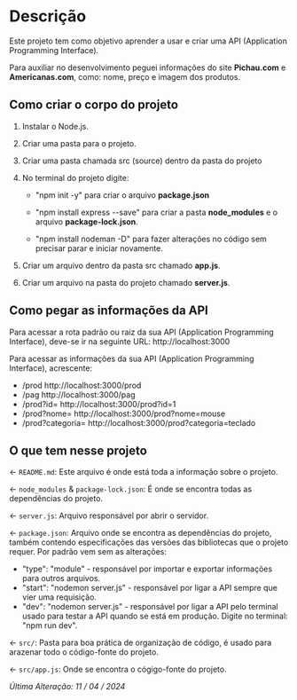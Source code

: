 # Descrição

<p>Este projeto tem como objetivo aprender a usar e criar uma API (Application Programming Interface).<br>
  
  Para auxiliar no desenvolvimento peguei informações do site **Pichau.com** e **Americanas.com**, como: nome, preço e imagem dos produtos.</p>
  
## Como criar o corpo do projeto

1. Instalar o Node.js.

2. Criar uma pasta para o projeto.

3. Criar uma pasta chamada src (source) dentro da pasta do projeto

4. No terminal do projeto digite:

   - "npm init -y" para criar o arquivo **package.json**

   - "npm install express --save" para criar a pasta **node_modules** e o arquivo **package-lock.json**.

   - "npm install nodeman -D" para fazer alterações no código sem precisar parar e iniciar novamente.

5. Criar um arquivo dentro da pasta src chamado **app.js**.

6. Criar um arquivo na pasta do projeto chamado **server.js**.

## Como pegar as informações da API

Para acessar a rota padrão ou raiz da sua API (Application Programming Interface), deve-se ir na seguinte URL:  http://localhost:3000

Para acessar as informações da sua API (Application Programming Interface), acrescente: 

  - /prod http://localhost:3000/prod
  - /pag http://localhost:3000/pag
  - /prod?id= http://localhost:3000/prod?id=1
  - /prod?nome= http://localhost:3000/prod?nome=mouse
  - /prod?categoria= http://localhost:3000/prod?categoria=teclado

## O que tem nesse projeto

← `README.md`: Este arquivo é onde está toda a informação sobre o projeto.

← `node_modules` & `package-lock.json`: É onde se encontra todas as dependências do projeto.

← `server.js`: Arquivo responsável por abrir o servidor.

← `package.json`: Arquivo onde se encontra as dependências do projeto, também contendo especificações das versões das bibliotecas que o projeto requer. Por padrão vem sem as alterações:

- "type": "module" - responsável por importar e exportar informações para outros arquivos.
- "start": "nodemon server.js" - responsável por ligar a API sempre que vier uma requisição.
- "dev": "nodemon server.js" - responsável por ligar a API pelo terminal usado para testar a API quando se está em produção. Digite no terminal: "npm run dev".

← `src/`: Pasta para boa prática de organização de código, é usado para arazenar todo o código-fonte do projeto.

← `src/app.js`: Onde se encontra o cógigo-fonte do projeto.

_Última Alteração: 11 / 04 / 2024_
